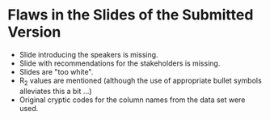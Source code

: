 # Flaws in the Slides of the Submitted Version

- Slide introducing the speakers is missing.
- Slide with recommendations for the stakeholders is missing.
- Slides are "too white".
- $\mathrm{R}_2$ values are mentioned (although the use of appropriate bullet symbols alleviates this a bit ...)
- Original cryptic codes for the column names from the data set were used.
